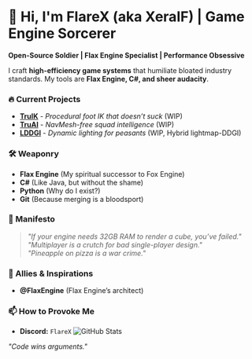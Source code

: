 # 👋 Hi, I'm FlareX (aka XeralF) | Game Engine Sorcerer

**Open-Source Soldier | Flax Engine Specialist | Performance Obsessive**  

I craft **high-efficiency game systems** that humiliate bloated industry standards. My tools are **Flax Engine, C#, and sheer audacity**.  

### 🔥 Current Projects  
- **[TruIK](https://github.com/FlareX/TruIK)** - *Procedural foot IK that doesn’t suck* (WIP)  
- **[TruAI](https://github.com/FlareX/TruAI)** - *NavMesh-free squad intelligence* (WIP)  
- **[LDDGI](https://github.com/FlareX/LDDGI)** - *Dynamic lighting for peasants* (WIP, Hybrid lightmap-DDGI)  

### 🛠️ Weaponry  
- **Flax Engine** (My spiritual successor to Fox Engine)  
- **C#** (Like Java, but without the shame)  
- **Python** (Why do I exist?) 
- **Git** (Because merging is a bloodsport)  

### 📜 Manifesto  
> *"If your engine needs 32GB RAM to render a cube, you’ve failed."*  
> *"Multiplayer is a crutch for bad single-player design."*  
> *"Pineapple on pizza is a war crime."*  

### 🤝 Allies & Inspirations  
- **@FlaxEngine** (Flax Engine’s architect)

### 📫 How to Provoke Me  
- **Discord:** `FlareX`
![GitHub Stats](https://github-readme-stats.vercel.app/api?username=FlareX&show_icons=true&theme=radical)  

*"Code wins arguments."*  
